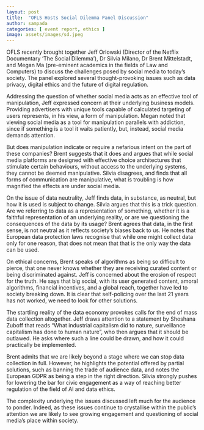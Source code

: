 ```yaml
---
layout: post
title:  "OFLS Hosts Social Dilemma Panel Discussion"
author: sampada
categories: [ event report, ethics ]
image: assets/images/sd.jpeg
---
```

OFLS recently brought together Jeff Orlowski (Director of the Netflix Documentary ‘The Social Dilemma’), Dr Silvia Milano, Dr Brent Mittelstadt, and Megan Ma (pre-eminent academics in the fields of Law and Computers) to discuss the challenges posed by social media to today’s society. The panel explored several thought-provoking issues such as data privacy, digital ethics and the future of digital regulation.

Addressing the question of whether social media acts as an effective tool of manipulation, Jeff expressed concern at their underlying business models. Providing advertisers with unique tools capable of calculated targeting of users represents, in his view, a form of manipulation. Megan noted that viewing social media as a tool for manipulation parallels with addiction, since if something is a tool it waits patiently, but, instead, social media demands attention.

But does manipulation indicate or require a nefarious intent on the part of these companies? Brent suggests that it does and argues that while social media platforms are designed with effective choice architectures that stimulate certain behaviours, without access to the underlying systems, they cannot be deemed manipulative. Silvia disagrees, and finds that all forms of communication are manipulative, what is troubling is how magnified the effects are under social media.

On the issue of data neutrality, Jeff finds data, in substance, as neutral, but how it is used is subject to change. Silvia argues that this is a trick question. Are we referring to data as a representation of something, whether it is a faithful representation of an underlying reality, or are we questioning the consequences of the data by its usage? Brent agrees that data, in the first sense, is not neutral as it reflects society’s biases back to us. He notes that European data protection laws recognise that while one might collect data only for one reason, that does not mean that that is the only way the data can be used.

On ethical concerns, Brent speaks of algorithms as being so difficult to pierce, that one never knows whether they are receiving curated content or being discriminated against. Jeff is concerned about the erosion of respect for the truth. He says that big social, with its user generated content, amoral algorithms, financial incentives, and a global reach, together have led to society breaking down. It is clear that self-policing over the last 21 years has not worked, we need to look for other solutions.

The startling reality of the data economy provokes calls for the end of mass data collection altogether. Jeff draws attention to a statement by Shoshana Zuboff that reads “What industrial capitalism did to nature, surveillance capitalism has done to human nature”, who then argues that it should be outlawed. He asks where such a line could be drawn, and how it could practically be implemented.

Brent admits that we are likely beyond a stage where we can stop data collection in full. However, he highlights the potential offered by partial solutions, such as banning the trade of audience data, and notes the European GDPR as being a step in the right direction. Silvia strongly pushes for lowering the bar for civic engagement as a way of reaching better regulation of the field of AI and data ethics.

The complexity underlying the issues discussed left much for the audience to ponder. Indeed, as these issues continue to crystallise within the public’s attention we are likely to see growing engagement and questioning of social media’s place within society.
